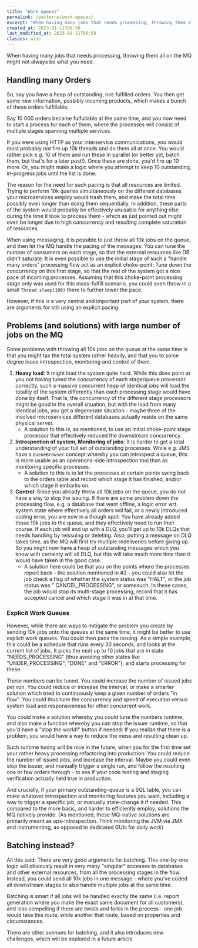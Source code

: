 ```yaml
---
title: "Work queues"
permalink: /patterns/work-queues/
excerpt: "When having many jobs that needs processing, throwing them all on the MQ might not always be what you need."
created_at: 2023-01-11T08:58
last_modified_at: 2023-01-11T08:58
classes: wide
---
```


When having many jobs that needs processing, throwing them all on the MQ might not always be what you need.

## Handling many Orders

So, say you have a heap of outstanding, not-fulfilled orders. You then get some new information, possibly incoming
products, which makes a bunch of these orders fulfillable.

Say 10 000 orders became fulfullable at the same time, and you now need to start a process for each of them, where the
processes will consist of multiple stages spanning multiple services.

If you were using HTTP as your interservice communications, you would most probably _not_ fire up 10k threads and do
them all at once. You would rather pick e.g. 10 of them and run these in parallel (or better yet, batch them, but that's
for a later post!). Once these are done, you'd fire up 10 more. Or, you might make a logic where you attempt to keep 10
outstanding, in-progress jobs until the list is done.

The reason for the need for such pacing is that all resources are limited. Trying to perform 10k queries simultaneously
on the different databases your microservices employ would trash them, and make the total time possibly even longer than
doing them sequentially. In addition, these parts of the system would probably be effectively unusable for anything else
during the time it took to process them - which as just pointed out might even be longer due to high concurrency and
resulting complete saturation of resources.

When using messaging, it is possible to just throw all 10k jobs on the queue, and then let the MQ handle the pacing of
the messages: You can tune the number of consumers on each stage, so that the external resources like DB didn't
saturate. It is even possible to use the initial stage of such a "handle many orders" processing flow act as an explicit
choke-point: Tune down the concurrency on this first stage, so that the rest of the system got a nice pace of incoming
processes. Assuming that this choke-point processing stage only was used for this mass-fulfill scenario, you could even
throw in a small `Thread.sleep(100)` there to further lower the pace.

However, if this is a very central and important part of your system, there are arguments for still using an explicit
pacing.

## Problems (and solutions) with large number of jobs on the MQ

Some problems with throwing all 10k jobs on the queue at the same time is that you might tax the total system rather
heavily, and that you to some degree loose introspection, monitoring and control of them.

1. <b>Heavy load</b>: It might load the system quite hard. While this does point at you not having tuned the concurrency
   of each stage/queue processor correctly, such a massive concurrent heap of identical jobs will load the totality of
   the system differently than each processing stage would have done by itself. That is, the concurrency of the
   different stage processors might be good in the overall situation, but with the load from many identical jobs, you
   get a degenerate situation - maybe three of the involved microservices different databases actually reside on the
   same physical server.
   * A solution to this is, as mentioned, to use an initial choke-point stage processor that effectively reduced the
      downstream concurrency.
2. <b>Introspection of system, Monitoring of jobs</b>: It is harder to get a total understanding of your full set of
   outstanding processes. While e.g. JMS have a `QueueBrowser` concept whereby you can introspect a queue, this is more
   usable as an operations-side introspection tool than as monitoring specific processes.
   * A solution to this is to let the processes at certain points swing back to the orders table and record which stage
      it has finished, and/or which stage it embarks on.
3. <b>Control</b>: Since you already threw all 10k jobs on the queue, you do not have a way to stop the issuing. If
   there are some problem down the processing flow, e.g. a database that went offline, a logic error wrt. system state
   where effectively all orders will fail, or a newly introduced coding error, you are now in a though spot:
   You have already added those 10k jobs to the queue, and they effectively need to run their course. If each job will
   end up with a DLQ, you'll get up to 10k DLQs that needs handling by reissuing or deleting. Also, putting a message on
   DLQ takes time, as the MQ will first try multiple redeliveries before giving up. So you might now have a heap of
   outstanding messages which you know with certainty will all DLQ, but this will take much more time than it would have
   taken in the good case.
   * A solution here could be that you on the points where the processes report back - the solution mentioned in #2 -
     you could also let the job check a flag of whether the system status was "HALT", or the job status was "
     CANCEL_PROCESSING", or somesuch. In these cases, the job would stop its multi-stage processing, record that it has
     accepted cancel and which stage it was in at that time.

### Explicit Work Queues

However, while there are ways to mitigate the problem you create by sending 10k jobs onto the queues at the same time,
it might be better to use explicit work queues. You could then pace the issuing. As a simple example, this could be a
schedule that runs every 30 seconds, and looks at the current list of jobs. It picks the next up to 10 jobs that are in
state "NEEDS_PROCESSING" (thus avoiding other states like "UNDER_PROCESSING", "DONE"
and "ERROR"), and starts processing for these.

These numbers can be tuned. You could increase the number of issued jobs per run. You could reduce or increase the
interval, or make a smarter solution which tried to continuously keep a given number of orders "in flow". You could
thus tune the concurrency and speed of execution versus system load and responsiveness for other concurrent work.

You could make a solution whereby you could tune the numbers runtime, and also make a function whereby you can stop the
issuer runtime, so that you'd have a "stop the world!" button if needed: If you realize that there is a problem, you
would have a way to reduce the mess and resulting clean up.

Such runtime tuning will be nice in the future, when you for the first time set your rather heavy processing refactoring
into production: You could reduce the number of issued jobs, and increase the interval. Maybe you could even stop the
issuer, and manually trigger a single run, and follow the resulting one or few orders through - to see if your code
testing and staging verification actually held true in production.

And crucially, if your primary outstanding-queue is a SQL table, you can make whatever introspection and monitoring
features you want, including a way to trigger a specific job, or manually state-change it if needed. This compared to
the more basic, and harder to efficiently employ, solutions the MQ natively provide. (As mentioned, these MQ-native
solutions are primarily meant as ops-introspection. Think monitoring the JVM via JMX and instrumenting, as opposed to
dedicated GUIs for daily work)

## Batching instead?

All this said: There are very good arguments for batching. This one-by-one logic will obviously result in very many
"singular" accesses to databases and other external resources, from all the processing stages in the flow. Instead, you
could send all 10k jobs in one message - where you've coded all downstream stages to also handle multiple jobs at the
same time.

Batching is smart if all jobs will be handled exactly the same (i.e. report generation where you make the exact same
document for all customers), and less compelling if there are twists and forks in the process - one job would take this
route, while another that route, based on properties and circumstances.

There are other avenues for batching, and it also introduces new challenges, which will be explored in a future article.